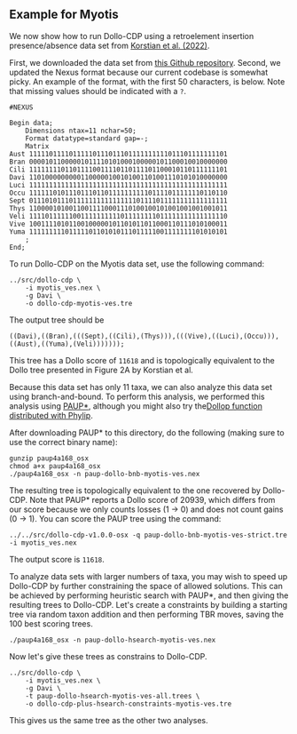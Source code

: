Example for Myotis
------------------

We now show how to run Dollo-CDP using a retroelement insertion presence/absence data set from [Korstian et al. (2022)](https://doi.org/10.3390/genes13030399). 

First, we downloaded the data set from [this Github repository](https://github.com/jkorstia/retrophylogenomic_tools/blob/main/myotis_ves.nex). Second, we updated the Nexus format because our current codebase is somewhat picky. An example of the format, with the first 50 characters, is below. Note that missing values should be indicated with a `?`.

```
#NEXUS

Begin data;
	Dimensions ntax=11 nchar=50;
	Format datatype=standard gap=-;
	Matrix
Aust 11111011110111110111011101111111111011101111111101
Bran 00001011000001011110101000100000101100010010000000
Cili 11111111011011110011110110111101100010110111111101
Davi 11010000000001100000100101001101001110101010000000
Luci 11111111111111111111111111111111111111111111111111
Occu 11111101011101110110111111111101111011111110110110
Sept 01110101110111111111111111101111011111111111111111
Thys 11000010100110011110001110100100101001001001001011
Veli 11110111111001111111111011111111011111111111111110
Vive 10011110101100100000101101011011000110111010100011
Yuma 11111111101111101101010111011111001111111101010101
	;
End;
```

To run Dollo-CDP on the Myotis data set, use the following command:

```
../src/dollo-cdp \
    -i myotis_ves.nex \
    -g Davi \
    -o dollo-cdp-myotis-ves.tre
```

The output tree should be
```
((Davi),((Bran),(((Sept),((Cili),(Thys))),(((Vive),((Luci),(Occu))),((Aust),((Yuma),(Veli)))))));
```
This tree has a Dollo score of `11618` and is topologically equivalent to the Dollo tree presented in Figure 2A by Korstian et al.

Because this data set has only 11 taxa, we can also analyze this data set using branch-and-bound. To perform this analysis, we performed this analysis using [PAUP*](https://paup.phylosolutions.com), although you might also try the[Dollop function distributed with Phylip](https://evolution.genetics.washington.edu/phylip/doc/dollop.html).

After downloading PAUP* to this directory, do the following (making sure to use the correct binary name):
```
gunzip paup4a168_osx
chmod a+x paup4a168_osx
./paup4a168_osx -n paup-dollo-bnb-myotis-ves.nex 
```
The resulting tree is topologically equivalent to the one recovered by Dollo-CDP. Note that PAUP* reports a Dollo score of 20939, which differs from our score because we only counts losses (1 -> 0) and does not count gains (0 -> 1). You can score the PAUP tree using the command:
```
../../src/dollo-cdp-v1.0.0-osx -q paup-dollo-bnb-myotis-ves-strict.tre -i myotis_ves.nex 
```
The output score is `11618`.


To analyze data sets with larger numbers of taxa, you may wish to speed up Dollo-CDP by further constraining the space of allowed solutions. This can be achieved by performing heuristic search with PAUP*, and then giving the resulting trees to Dollo-CDP. Let's create a constraints by building a starting tree via random taxon addition and then performing TBR moves, saving the 100 best scoring trees.

```
./paup4a168_osx -n paup-dollo-hsearch-myotis-ves.nex 
```
Now let's give these trees as constrains to Dollo-CDP.
```
../src/dollo-cdp \
    -i myotis_ves.nex \
    -g Davi \
    -t paup-dollo-hsearch-myotis-ves-all.trees \
    -o dollo-cdp-plus-hsearch-constraints-myotis-ves.tre
```
This gives us the same tree as the other two analyses.
